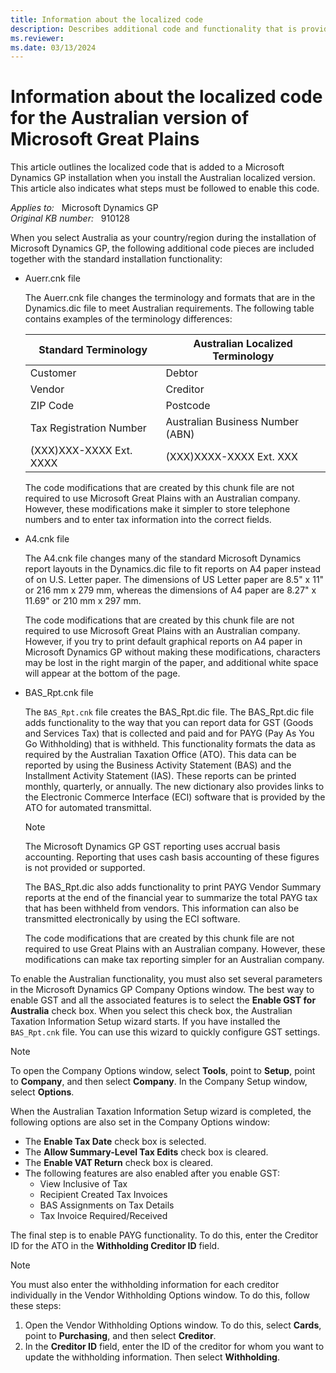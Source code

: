 ```yaml
---
title: Information about the localized code
description: Describes additional code and functionality that is provided when you install the Australian localized version of Microsoft Great Plains. Also provides information about core features of Microsoft Great Plains that can be enabled for use in Australia.
ms.reviewer: 
ms.date: 03/13/2024
---
```

# Information about the localized code for the Australian version of Microsoft Great Plains

This article outlines the localized code that is added to a Microsoft Dynamics GP installation when you install the Australian localized version. This article also indicates what steps must be followed to enable this code.

_Applies to:_ &nbsp; Microsoft Dynamics GP  
_Original KB number:_ &nbsp; 910128

When you select Australia as your country/region during the installation of Microsoft Dynamics GP, the following additional code pieces are included together with the standard installation functionality:

- Auerr.cnk file

  The Auerr.cnk file changes the terminology and formats that are in the Dynamics.dic file to meet Australian requirements. The following table contains examples of the terminology differences:

  |Standard Terminology|Australian Localized Terminology|
  |---|---|
  |Customer|Debtor|
  |Vendor|Creditor|
  |ZIP Code|Postcode|
  |Tax Registration Number|Australian Business Number (ABN)|
  |(XXX)XXX-XXXX Ext. XXXX|(XXX)XXXX-XXXX Ext. XXX|

  The code modifications that are created by this chunk file are not required to use Microsoft Great Plains with an Australian company. However, these modifications make it simpler to store telephone numbers and to enter tax information into the correct fields.

- A4.cnk file

  The A4.cnk file changes many of the standard Microsoft Dynamics report layouts in the Dynamics.dic file to fit reports on A4 paper instead of on U.S. Letter paper. The dimensions of US Letter paper are 8.5" x 11" or 216 mm x 279 mm, whereas the dimensions of A4 paper are 8.27" x 11.69" or 210 mm x 297 mm.

  The code modifications that are created by this chunk file are not required to use Microsoft Great Plains with an Australian company. However, if you try to print default graphical reports on A4 paper in Microsoft Dynamics GP without making these modifications, characters may be lost in the right margin of the paper, and additional white space will appear at the bottom of the page.

- BAS_Rpt.cnk file

  The `BAS_Rpt.cnk` file creates the BAS_Rpt.dic file. The BAS_Rpt.dic file adds functionality to the way that you can report data for GST (Goods and Services Tax) that is collected and paid and for PAYG (Pay As You Go Withholding) that is withheld. This functionality formats the data as required by the Australian Taxation Office (ATO). This data can be reported by using the Business Activity Statement (BAS) and the Installment Activity Statement (IAS). These reports can be printed monthly, quarterly, or annually. The new dictionary also provides links to the Electronic Commerce Interface (ECI) software that is provided by the ATO for automated transmittal.

  > [!NOTE]
  > The Microsoft Dynamics GP GST reporting uses accrual basis accounting. Reporting that uses cash basis accounting of these figures is not provided or supported.

  The BAS_Rpt.dic also adds functionality to print PAYG Vendor Summary reports at the end of the financial year to summarize the total PAYG tax that has been withheld from vendors. This information can also be transmitted electronically by using the ECI software.

  The code modifications that are created by this chunk file are not required to use Great Plains with an Australian company. However, these modifications can make tax reporting simpler for an Australian company.

To enable the Australian functionality, you must also set several parameters in the Microsoft Dynamics GP Company Options window. The best way to enable GST and all the associated features is to select the **Enable GST for Australia** check box. When you select this check box, the Australian Taxation Information Setup wizard starts. If you have installed the `BAS_Rpt.cnk` file. You can use this wizard to quickly configure GST settings.

> [!NOTE]
> To open the Company Options window, select **Tools**, point to **Setup**, point to **Company**, and then select **Company**. In the Company Setup window, select **Options**.

When the Australian Taxation Information Setup wizard is completed, the following options are also set in the Company Options window:

- The **Enable Tax Date** check box is selected.
- The **Allow Summary-Level Tax Edits** check box is cleared.
- The **Enable VAT Return** check box is cleared.
- The following features are also enabled after you enable GST:
  - View Inclusive of Tax
  - Recipient Created Tax Invoices
  - BAS Assignments on Tax Details
  - Tax Invoice Required/Received
  
The final step is to enable PAYG functionality. To do this, enter the Creditor ID for the ATO in the **Withholding Creditor ID** field.

> [!NOTE]
> You must also enter the withholding information for each creditor individually in the Vendor Withholding Options window. To do this, follow these steps:
>
> 1. Open the Vendor Withholding Options window. To do this, select **Cards**, point to **Purchasing**, and then select **Creditor**.
> 2. In the **Creditor ID** field, enter the ID of the creditor for whom you want to update the withholding information. Then select **Withholding**.
